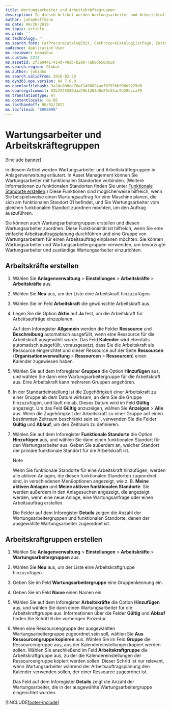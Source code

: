 ```yaml
---
title: Wartungsarbeiter und Arbeitskräftegruppen
description: In diesem Artikel werden Wartungsarbeiter und Arbeitskräftegruppen in Anlagenverwaltung erläutert.
author: johanhoffmann
ms.date: 06/26/2019
ms.topic: article
ms.prod: ''
ms.technology: ''
ms.search.form: CatProcureCatalogEdit, CatProcureCatalogListPage, EntAssetWorkerGroupCopyFromResourceGroup, EntAssetWorkerGroup
audience: Application User
ms.reviewer: kamaybac
ms.custom: 2214
ms.assetid: 2f3e0441-414d-402b-b28b-7ab0d650d658
ms.search.region: Global
ms.author: johanho
ms.search.validFrom: 2016-02-28
ms.dyn365.ops.version: AX 7.0.0
ms.openlocfilehash: 3a24c880ee76af1490824aef07976b998d9225d0
ms.sourcegitcommit: 52b7225350daa29b1263d8e29c54ac9e20bcca70
ms.translationtype: HT
ms.contentlocale: de-DE
ms.lasthandoff: 06/03/2022
ms.locfileid: "8860898"
---
```

# <a name="maintenance-workers-and-worker-groups"></a>Wartungsarbeiter und Arbeitskräftegruppen

[!include [banner](../../includes/banner.md)]

 

In diesem Artikel werden Wartungsarbeiter und Arbeitskräftegruppen in Anlagenverwaltung erläutert. In Asset Management können Sie Wartungsarbeiter mit funktionalen Standorten verbinden. (Weitere Informationen zu funktionalen Standorten finden Sie unter [Funktionale Standorte erstellen](../functional-locations/create-functional-locations.md).) Diese Funktionen sind möglicherweise hilfreich, wenn Sie beispielsweise einen Wartungsauftrag für eine Maschine planen, die sich am funktionalen Standort 01 befindet, und Sie Wartungsarbeiter vom gleichen funktionalen Standort zuordnen möchten, um den Auftrag auszuführen.

Sie können auch Wartungsarbeitergruppen erstellen und diesen Wartungsarbeiter zuordnen. Diese Funktionalität ist hilfreich, wenn Sie eine einfache Arbeitsauftragsplanung durchführen und eine Gruppe von Wartungsarbeitern für einen Arbeitsauftrag einplanen möchten. Sie können Wartungsarbeiter und Wartungsarbeitergruppen verwenden, um bevorzugte Wartungsarbeiter und zuständige Wartungsarbeiter einzurichten. 


## <a name="create-workers"></a>Arbeitskräfte erstellen

1. Wählen Sie **Anlagenverwaltung** \> **Einstellungen** \> **Arbeitskräfte** \> **Arbeitskräfte** aus.
2. Wählen Sie **Neu** aus, um der Liste eine Arbeitskraft hinzuzufügen.
3. Wählen Sie im Feld **Arbeitskraft** die gewünschte Arbeitskraft aus.
4. Legen Sie die Option **Aktiv** auf **Ja** fest, um die Arbeitskraft für Arbeitsaufträge einzuplanen.

    Auf dem Inforegister **Allgemein** werden die Felder **Ressource** und **Beschreibung** automatisch ausgefüllt, wenn eine Ressource für die Arbeitskraft ausgewählt wurde. Das Feld **Kalender** wird ebenfalls automatisch ausgefüllt, vorausgesetzt, dass Sie die Arbeitskraft als Ressource eingerichtet und dieser Ressource auf der Seite **Ressourcen** (**Organisationsverwaltung** \> **Ressourcen** \> **Ressourcen**) einen Kalender zugewiesen haben.

5. Wählen Sie auf dem Inforegister **Gruppen** die Option **Hinzufügen** aus, und wählen Sie dann eine Wartungsarbeitergruppe für die Arbeitskraft aus. Eine Arbeitskraft kann mehreren Gruppen angehören.
6. In der Standardeinstellung ist die Zugehörigkeit einer Arbeitskraft zu einer Gruppe ab dem Datum wirksam, an dem Sie die Gruppe hinzuzufügen, und läuft nie ab. Dieses Datum wird im Feld **Gültig** angezeigt. Um das Feld **Gültig** anzuzeigen, wählen Sie **Anzeigen** \> **Alle** aus. Wenn die Zugehörigkeit der Arbeitskraft zu einer Gruppe auf einen bestimmten Zeitraum beschränkt sein soll, verwenden Sie die Felder **Gültig** und **Ablauf**, um den Zeitraum zu definieren.
7. Wählen Sie auf dem Inforegister **Funktionale Standorte** die Option **Hinzufügen** aus, und wählen Sie dann einen funktionalen Standort für den Wartungsarbeiter aus. Geben Sie außerdem an, welcher Standort der primäre funktionale Standort für die Arbeitskraft ist.

    > [!NOTE]
    > Wenn Sie funktionale Standorte für eine Arbeitskraft hinzufügen, werden alle aktiven Anlagen, die diesen funktionalen Standorten zugeordnet sind, in verschiedenen Menüoptionen angezeigt, wie z. B. **Meine aktiven Anlagen** und **Meine aktiven funktionalen Standorte**. Sie werden außerdem in den Anlagesuchen angezeigt, die angezeigt werden, wenn eine neue Anlage, eine Wartungsanfrage oder einen Arbeitsauftrag erstellen.

    Die Felder auf dem Inforegister **Details** zeigen die Anzahl der Wartungsarbeitergruppen und funktionalen Standorte, denen der ausgewählte Wartungsarbeiter zugeordnet ist.

## <a name="create-worker-groups"></a>Arbeitskraftgruppen erstellen

1. Wählen Sie **Anlagenverwaltung** \> **Einstellungen** \> **Arbeitskräfte** \> **Wartungsarbeitergruppen** aus.
2. Wählen Sie **Neu** aus, um der Liste eine Arbeitskraftgruppe hinzuzufügen.
3. Geben Sie im Feld **Wartungsarbeitergruppe** eine Gruppenkennung ein.
4. Geben Sie im Feld **Name** einen Namen ein.
5. Wählen Sie auf dem Inforegister **Arbeitskräfte** die Option **Hinzufügen** aus, und wählen Sie dann einen Wartungsarbeiter für die Arbeitskraftgruppe aus. Informationen über die Felder **Gültig** und **Ablauf** finden Sie Schritt 6 der vorherigen Prozedur.
6. Wenn eine Ressourcengruppe der ausgewählten Wartungsarbeitergruppe zugeordnet sein soll, wählen Sie **Aus Ressourcengruppe kopieren** aus. Wählen Sie im Feld **Gruppe** die Ressourcengruppe aus, aus der Kalendereinstellungen kopiert werden sollen. Wählen Sie anschließend im Feld **Arbeitskraftgruppe** die Arbeitskraftgruppe aus, zu der die Kalendereinstellungen der Ressourcengruppe kopiert werden sollen. Dieser Schritt ist nur relevant, wenn Wartungsarbeiter während der Arbeitsauftragsplanung den Kalender verwenden sollen, der einer Ressource zugeordnet ist.

    Das Feld auf dem Inforegister **Details** zeigt die Anzahl der Wartungsarbeiter, die in der ausgewählte Wartungsarbeitergruppe eingerichtet wurden.


[!INCLUDE[footer-include](../../../includes/footer-banner.md)]